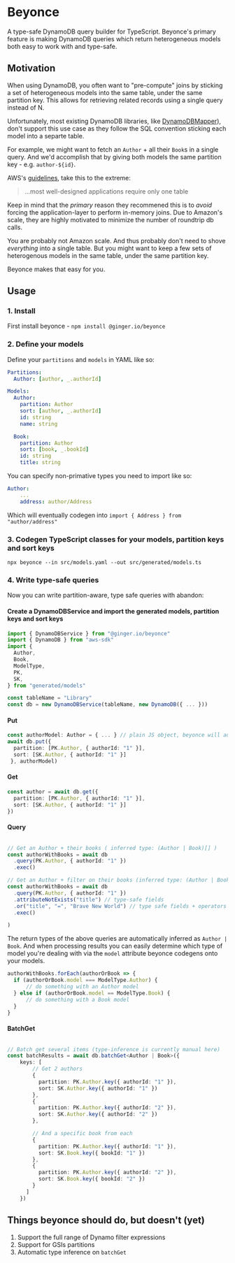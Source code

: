 # Beyonce

A type-safe DynamoDB query builder for TypeScript. Beyonce's primary feature is making DynamoDB queries which return heterogeneous models both easy to
work with and type-safe.

## Motivation

When using DynamoDB, you often want to "pre-compute" joins by sticking a set of heterogeneous models into the same table, under the same partition key.
This allows for retrieving related records using a single query instead of N.

Unfortunately, most existing DynamoDB libraries, like [DynamoDBMapper](https://github.com/awslabs/dynamodb-data-mapper-js)), don't support this
use case as they follow the SQL convention sticking each model into a separte table.

For example, we might want to fetch an `Author` + all their `Book`s in a single query. And we'd accomplish that by giving both models
the same partition key - e.g. `author-${id}`.

AWS's [guidelines](https://docs.aws.amazon.com/amazondynamodb/latest/developerguide/bp-general-nosql-design.html), take this to the extreme:

> ...most well-designed applications require only one table

Keep in mind that the _primary_ reason they recommened this is to _avoid_ forcing the application-layer to perform in-memory joins. Due to Amazon's scale, they are
highly motivated to minimize the number of roundtrip db calls.

You are probably not Amazon scale. And thus probably don't need to shove _everything_ into a single table. But you might want to
keep a few sets of heterogenous models in the same table, under the same partition key.

Beyonce makes that easy for you.

## Usage

### 1. Install

First install beyonce - `npm install @ginger.io/beyonce`

### 2. Define your models

Define your `partitions` and `models` in YAML like so:

```YAML
Partitions:
  Author: [author, _.authorId]

Models:
  Author:
    partition: Author
    sort: [author, _.authorId]
    id: string
    name: string

  Book:
    partition: Author
    sort: [book, _.bookId]
    id: string
    title: string
```

You can specify non-primative types you need to import like so:

```YAML
Author:
    ...
    address: author/Address

```

Which will eventually codegen into `import { Address } from "author/address"`

### 3. Codegen TypeScript classes for your models, partition keys and sort keys

`npx beyonce --in src/models.yaml --out src/generated/models.ts`

### 4. Write type-safe queries

Now you can write partition-aware, type safe queries with abandon:

#### Create a DynamoDBService and import the generated models, partition keys and sort keys

```TypeScript
import { DynamoDBService } from "@ginger.io/beyonce"
import { DynamoDB } from "aws-sdk"
import {
  Author,
  Book,
  ModelType,
  PK,
  SK,
} from "generated/models"

const tableName = "Library"
const db = new DynamoDBService(tableName, new DynamoDB({ ... }))
```

#### Put

```TypeScript
const authorModel: Author = { ... } // plain JS object, beyonce will auto-map the types for you
await db.put({
  partition: [PK.Author, { authorId: "1" }],
  sort: [SK.Author, { authorId: "1" }]
 }, authorModel)

```

#### Get

```TypeScript
const author = await db.get({
  partition: [PK.Author, { authorId: "1" }],
  sort: [SK.Author, { authorId: "1" }]
})
```

#### Query

```TypeScript

// Get an Author + their books ( inferred type: (Author | Book)[] )
const authorWithBooks = await db
  .query(PK.Author, { authorId: "1" })
  .exec()

// Get an Author + filter on their books (inferred type: (Author | Book)[] )
const authorWithBooks = await db
  .query(PK.Author, { authorId: "1" })
  .attributeNotExists("title") // type-safe fields
  .or("title", "=", "Brave New World") // type safe fields + operators
  .exec()

)
```

The return types of the above queries are automatically inferred as `Author | Book`. And when processing
results you can easily determine which type of model you're dealing with via the `model` attribute beyonce
codegens onto your models.

```TypeScript
authorWithBooks.forEach(authorOrBook => {
  if (authorOrBook.model === ModelType.Author) {
      // do something with an Author model
  } else if (authorOrBook.model == ModelType.Book) {
      // do something with a Book model
  }
}
```

#### BatchGet

```TypeScript

// Batch get several items (type-inference is currently manual here)
const batchResults = await db.batchGet<Author | Book>({
    keys: [
        // Get 2 authors
        {
          partition: PK.Author.key({ authorId: "1" }),
          sort: SK.Author.key({ authorId: "1" })
        },
        {
          partition: PK.Author.key({ authorId: "2" }),
          sort: SK.Author.key({ authorId: "2" })
        },

        // And a specific book from each
        {
          partition: PK.Author.key({ authorId: "1" }),
          sort: SK.Book.key({ bookId: "1" })
        },
        {
          partition: PK.Author.key({ authorId: "2" }),
          sort: SK.Book.key({ bookId: "2" })
        }
      ]
    })
```

## Things beyonce should do, but doesn't (yet)

1. Support the full range of Dynamo filter expressions
2. Support for GSIs partitions
3. Automatic type inference on `batchGet`
